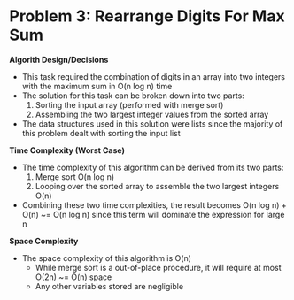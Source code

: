 # Problem 3: Rearrange Digits For Max Sum
**Algorith Design/Decisions**
* This task required the combination of digits in an array into two integers with the maximum sum in O(n log n) time
* The solution for this task can be broken down into two parts:
  1. Sorting the input array (performed with merge sort)
  2. Assembling the two largest integer values from the sorted array
* The data structures used in this solution were lists since the majority of this problem dealt with sorting the input list

**Time Complexity (Worst Case)**
* The time complexity of this algorithm can be derived from its two parts:
  1. Merge sort O(n log n)
  2. Looping over the sorted array to assemble the two largest integers O(n)
* Combining these two time complexities, the result becomes O(n log n) + O(n) ~= O(n log n) since this term will dominate the expression for large n

**Space Complexity**
* The space complexity of this algorithm is O(n)
  * While merge sort is a out-of-place procedure, it will require at most O(2n) ~= O(n) space
  * Any other variables stored are negligible
